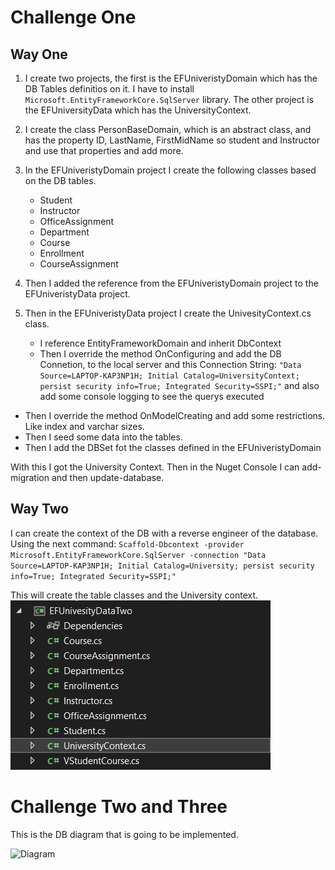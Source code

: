 # Challenge One
## Way One
1. I create two projects, the first is the EFUniveristyDomain which has the DB Tables definitios on it. I have to install `Microsoft.EntityFrameworkCore.SqlServer` library. The other project is the EFUniversityData which has the UniversityContext.
   

2. I create the class PersonBaseDomain, which is an abstract class, and has the property ID, LastName, FirstMidName so student and Instructor and use that properties and add more. 

3. In the EFUniveristyDomain project I create the following classes based on the DB tables.
      * Student
      * Instructor
      * OfficeAssignment
      * Department
      * Course
      * Enrollment
      * CourseAssignment
  
4. Then I added the reference from the EFUniveristyDomain project to the EFUniveristyData project.

5. Then in the EFUniveristyData project I create the UnivesityContext.cs class.
   * I reference EntityFrameworkDomain and inherit DbContext
   * Then I override the method OnConfiguring and add the DB Connetion, to the local server and this Connection String: `"Data Source=LAPTOP-KAP3NP1H; Initial Catalog=UniversityContext; persist security info=True; Integrated Security=SSPI;"` and also add some console logging to see the querys executed
 * Then I override the method OnModelCreating and add some restrictions. Like index and varchar sizes.
 * Then I seed some data into the tables.
 * Then I add the DBSet fot the classes defined in the EFUniveristyDomain

With this I got the University Context. Then in the Nuget Console I can add-migration and then update-database.




## Way Two
I can create the context of the DB with a reverse engineer of the database. Using the next command:
`Scaffold-Dbcontext -provider Microsoft.EntityFrameworkCore.SqlServer -connection "Data Source=LAPTOP-KAP3NP1H; Initial Catalog=University; persist security info=True; Integrated Security=SSPI;"`

This will create the table classes and the University context. 
![UniversityContextTwo](C1W2.png)

# Challenge Two and Three
This is the DB diagram that is going to be implemented.     

![Diagram](../img/DBDiagram.png)